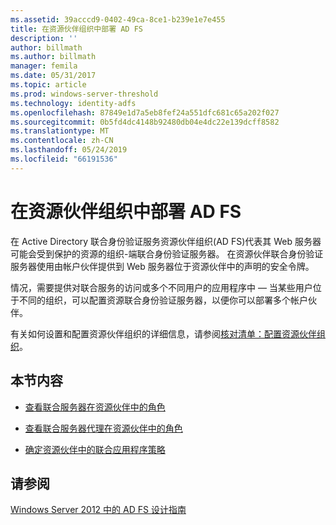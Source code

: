 ```yaml
---
ms.assetid: 39acccd9-0402-49ca-8ce1-b239e1e7e455
title: 在资源伙伴组织中部署 AD FS
description: ''
author: billmath
ms.author: billmath
manager: femila
ms.date: 05/31/2017
ms.topic: article
ms.prod: windows-server-threshold
ms.technology: identity-adfs
ms.openlocfilehash: 87849e1d7a5eb8fef24a551dfc681c65a202f027
ms.sourcegitcommit: 0b5fd4dc4148b92480db04e4dc22e139dcff8582
ms.translationtype: MT
ms.contentlocale: zh-CN
ms.lasthandoff: 05/24/2019
ms.locfileid: "66191536"
---
```

# <a name="deploying-ad-fs-in-the-resource-partner-organization"></a>在资源伙伴组织中部署 AD FS

在 Active Directory 联合身份验证服务资源伙伴组织\(AD FS\)代表其 Web 服务器可能会受到保护的资源的组织\-端联合身份验证服务器。 在资源伙伴联合身份验证服务器使用由帐户伙伴提供到 Web 服务器位于资源伙伴中的声明的安全令牌。  
  
情况，需要提供对联合服务的访问或多个不同用户的应用程序中 — 当某些用户位于不同的组织，可以配置资源联合身份验证服务器，以便你可以部署多个帐户伙伴。  
  
有关如何设置和配置资源伙伴组织的详细信息，请参阅[核对清单：配置资源伙伴组织](../../ad-fs/deployment/Checklist--Configuring-the-Resource-Partner-Organization.md)。  
  
## <a name="in-this-section"></a>本节内容  
  
-   [查看联合服务器在资源伙伴中的角色](Review-the-Role-of-the-Federation-Server-in-the-Resource-Partner.md)  
  
-   [查看联合服务器代理在资源伙伴中的角色](Review-the-Role-of-the-Federation-Server-Proxy-in-the-Resource-Partner.md)  
  
-   [确定资源伙伴中的联合应用程序策略](Determine-Your-Federated-Application-Strategy-in-the-Resource-Partner.md)  
  

## <a name="see-also"></a>请参阅
[Windows Server 2012 中的 AD FS 设计指南](AD-FS-Design-Guide-in-Windows-Server-2012.md)
